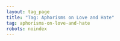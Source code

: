```yaml
---
layout: tag_page
title: "Tag: Aphorisms on Love and Hate"
tag: aphorisms-on-love-and-hate
robots: noindex
---
```

